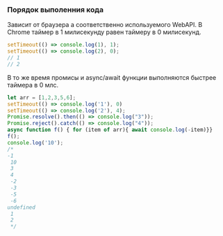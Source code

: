 ### Порядок выполенния кода 

Зависит от браузера а соответственно используемого WebAPI. В Chrome таймер в 1 милисекунду равен таймеру в 0 милисекунд. 

```js
setTimeout(() => console.log(1), 1);
setTimeout(() => console.log(2), 0);
// 1
// 2
```

В то же время промисы и async/await функции выполняются быстрее таймера в 0 млс.

```js
let arr = [1,2,3,5,6];
setTimeout(() => console.log('1'), 0)
setTimeout(() => console.log('2'), 4);
Promise.resolve().then(() => console.log("3"));
Promise.reject().catch(() => console.log("4"));
async function f() { for (item of arr){ await console.log(-item)}}
f();
console.log('10');
/*
-1
 10
 3
 4
 -2
 -3
 -5
 -6
undefined
 1
 2
 */
 ```
